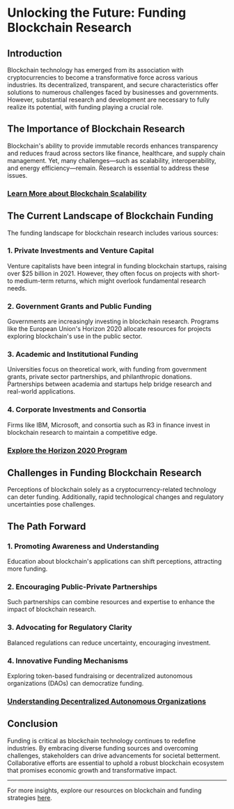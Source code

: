 # Unlocking the Future: Funding Blockchain Research

## Introduction

Blockchain technology has emerged from its association with cryptocurrencies to become a transformative force across various industries. Its decentralized, transparent, and secure characteristics offer solutions to numerous challenges faced by businesses and governments. However, substantial research and development are necessary to fully realize its potential, with funding playing a crucial role.

## The Importance of Blockchain Research

Blockchain's ability to provide immutable records enhances transparency and reduces fraud across sectors like finance, healthcare, and supply chain management. Yet, many challenges—such as scalability, interoperability, and energy efficiency—remain. Research is essential to address these issues.

### [Learn More about Blockchain Scalability](https://en.wikipedia.org/wiki/Scalability#Scalability_in_blockchain)

## The Current Landscape of Blockchain Funding

The funding landscape for blockchain research includes various sources:

### 1. Private Investments and Venture Capital

Venture capitalists have been integral in funding blockchain startups, raising over $25 billion in 2021. However, they often focus on projects with short- to medium-term returns, which might overlook fundamental research needs.

### 2. Government Grants and Public Funding

Governments are increasingly investing in blockchain research. Programs like the European Union's Horizon 2020 allocate resources for projects exploring blockchain's use in the public sector.

### 3. Academic and Institutional Funding

Universities focus on theoretical work, with funding from government grants, private sector partnerships, and philanthropic donations. Partnerships between academia and startups help bridge research and real-world applications.

### 4. Corporate Investments and Consortia

Firms like IBM, Microsoft, and consortia such as R3 in finance invest in blockchain research to maintain a competitive edge.

### [Explore the Horizon 2020 Program](https://ec.europa.eu/programmes/horizon2020/)

## Challenges in Funding Blockchain Research

Perceptions of blockchain solely as a cryptocurrency-related technology can deter funding. Additionally, rapid technological changes and regulatory uncertainties pose challenges.

## The Path Forward

### 1. Promoting Awareness and Understanding

Education about blockchain's applications can shift perceptions, attracting more funding.

### 2. Encouraging Public-Private Partnerships

Such partnerships can combine resources and expertise to enhance the impact of blockchain research.

### 3. Advocating for Regulatory Clarity

Balanced regulations can reduce uncertainty, encouraging investment.

### 4. Innovative Funding Mechanisms

Exploring token-based fundraising or decentralized autonomous organizations (DAOs) can democratize funding.

### [Understanding Decentralized Autonomous Organizations](https://en.wikipedia.org/wiki/Decentralized_autonomous_organization)

## Conclusion

Funding is critical as blockchain technology continues to redefine industries. By embracing diverse funding sources and overcoming challenges, stakeholders can drive advancements for societal betterment. Collaborative efforts are essential to uphold a robust blockchain ecosystem that promises economic growth and transformative impact.

---

For more insights, explore our resources on blockchain and funding strategies [here](https://en.wikipedia.org/wiki/Blockchain).